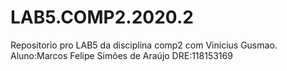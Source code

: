 # LAB5.COMP2.2020.2
Repositorio pro LAB5 da disciplina comp2 com Vinicius Gusmao.
Aluno:Marcos Felipe Simões de Araújo
DRE:118153169
